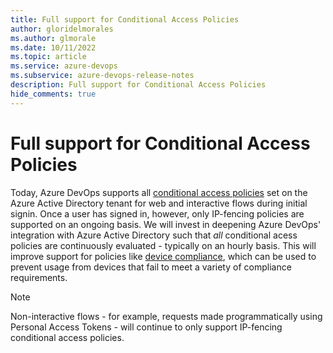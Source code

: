 ```yaml
---
title: Full support for Conditional Access Policies
author: gloridelmorales
ms.author: glmorale
ms.date: 10/11/2022
ms.topic: article
ms.service: azure-devops
ms.subservice: azure-devops-release-notes
description: Full support for Conditional Access Policies
hide_comments: true
---
```


# Full support for Conditional Access Policies

Today, Azure DevOps supports all [conditional access policies](https://learn.microsoft.com/azure/active-directory/conditional-access/overview) set on the Azure Active Directory tenant for web and interactive flows during initial signin. Once a user has signed in, however, only IP-fencing policies are supported on an ongoing basis. We will invest in deepening Azure DevOps' integration with Azure Active Directory such that *all* conditional acess policies are continuously evaluated - typically on an hourly basis. This will improve support for policies like [device compliance](https://learn.microsoft.com/azure/active-directory/conditional-access/howto-conditional-access-policy-compliant-device), which can be used to prevent usage from devices that fail to meet a variety of compliance requirements.

> [!NOTE]
> Non-interactive flows - for example, requests made programmatically using Personal Access Tokens - will continue to only support IP-fencing conditional access policies.

